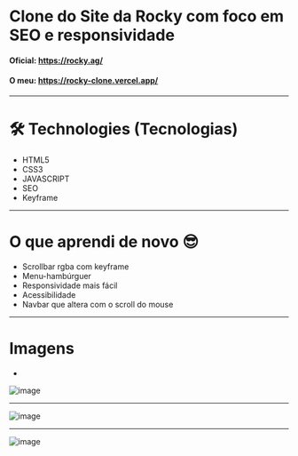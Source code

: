 # Clone do Site da Rocky com foco em SEO e responsividade

#### Oficial: https://rocky.ag/
#### O meu: https://rocky-clone.vercel.app/

_________________________________________________________________________________________________________________________________________________________

# 🛠 Technologies (Tecnologias)
- HTML5
- CSS3
- JAVASCRIPT
- SEO
- Keyframe

_________________________________________________________________________________________________________________________________________________________

# O que aprendi de novo 😎

- Scrollbar rgba com keyframe
- Menu-hambúrguer
- Responsividade mais fácil
- Acessibilidade
- Navbar que altera com o scroll do mouse

___________________________________________________________________________________________________________________________________________________________________

# Imagens

-

![image](https://user-images.githubusercontent.com/75763403/118312337-9074d700-b4c7-11eb-8140-0c4d05e8aebc.png)

____________________________________________________________________________________________________________________________________________________________________

![image](https://user-images.githubusercontent.com/75763403/118312361-9965a880-b4c7-11eb-9690-0b5e52ee9ab8.png)

____________________________________________________________________________________________________________________________________________________________________

![image](https://user-images.githubusercontent.com/75763403/118312420-b26e5980-b4c7-11eb-99ef-106013132e9b.png)

